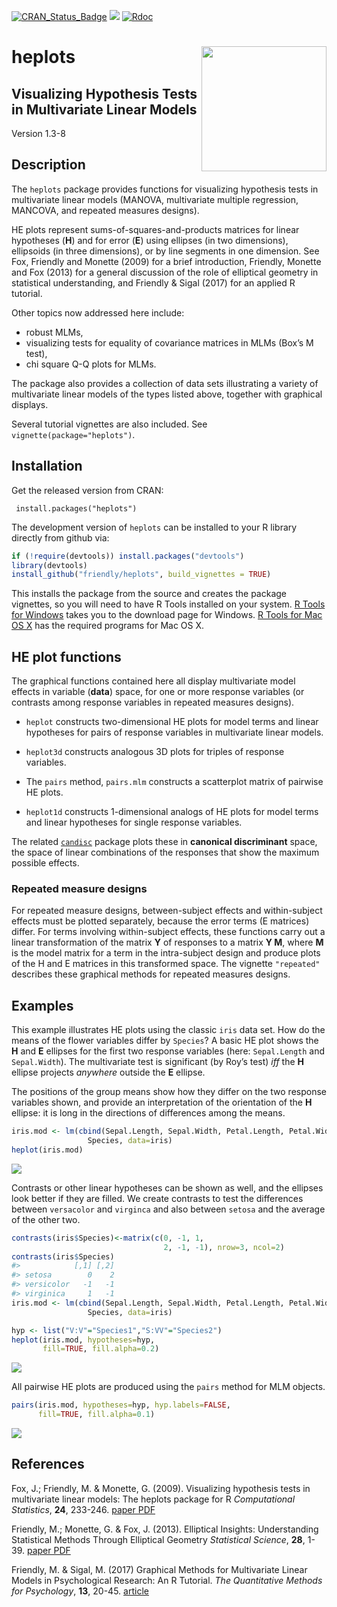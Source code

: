 
<!-- README.md is generated from README.Rmd. Please edit that file and knit again -->

[![CRAN\_Status\_Badge](http://www.r-pkg.org/badges/version/heplots)](http://cran.r-project.org/package=heplots)
[![](http://cranlogs.r-pkg.org/badges/grand-total/heplots)](https://cran.r-project.org/package=heplots)
[![Rdoc](http://www.rdocumentation.org/badges/version/heplots)](http://www.rdocumentation.org/packages/heplots)

# heplots <img src="heplots-logo.png" align="right" height="200px" />

## **Visualizing Hypothesis Tests in Multivariate Linear Models**

Version 1.3-8

## Description

The `heplots` package provides functions for visualizing hypothesis
tests in multivariate linear models (MANOVA, multivariate multiple
regression, MANCOVA, and repeated measures designs).

HE plots represent sums-of-squares-and-products matrices for linear
hypotheses (**H**) and for error (**E**) using ellipses (in two
dimensions), ellipsoids (in three dimensions), or by line segments in
one dimension. See Fox, Friendly and Monette (2009) for a brief
introduction, Friendly, Monette and Fox (2013) for a general discussion
of the role of elliptical geometry in statistical understanding, and
Friendly & Sigal (2017) for an applied R tutorial.

Other topics now addressed here include:

  - robust MLMs,
  - visualizing tests for equality of covariance matrices in MLMs (Box’s
    M test),
  - chi square Q-Q plots for MLMs.

The package also provides a collection of data sets illustrating a
variety of multivariate linear models of the types listed above,
together with graphical displays.

Several tutorial vignettes are also included. See
`vignette(package="heplots")`.

## Installation

Get the released version from CRAN:

``` 
 install.packages("heplots")
```

The development version of `heplots` can be installed to your R library
directly from github via:

``` r
if (!require(devtools)) install.packages("devtools")
library(devtools)
install_github("friendly/heplots", build_vignettes = TRUE)
```

This installs the package from the source and creates the package
vignettes, so you will need to have R Tools installed on your system. [R
Tools for Windows](https://cran.r-project.org/bin/windows/Rtools/) takes
you to the download page for Windows. [R Tools for Mac OS
X](https://cran.r-project.org/bin/macosx/tools/) has the required
programs for Mac OS X.

## HE plot functions

The graphical functions contained here all display multivariate model
effects in variable (**data**) space, for one or more response variables
(or contrasts among response variables in repeated measures designs).

  - `heplot` constructs two-dimensional HE plots for model terms and
    linear hypotheses for pairs of response variables in multivariate
    linear models.

  - `heplot3d` constructs analogous 3D plots for triples of response
    variables.

  - The `pairs` method, `pairs.mlm` constructs a scatterplot matrix of
    pairwise HE plots.

  - `heplot1d` constructs 1-dimensional analogs of HE plots for model
    terms and linear hypotheses for single response variables.

The related [`candisc`](http://github.com/friendly/candisc) package
plots these in **canonical discriminant** space, the space of linear
combinations of the responses that show the maximum possible effects.

### Repeated measure designs

For repeated measure designs, between-subject effects and within-subject
effects must be plotted separately, because the error terms (E matrices)
differ. For terms involving within-subject effects, these functions
carry out a linear transformation of the matrix **Y** of responses to a
matrix **Y M**, where **M** is the model matrix for a term in the
intra-subject design and produce plots of the H and E matrices in this
transformed space. The vignette `"repeated"` describes these graphical
methods for repeated measures designs.

## Examples

This example illustrates HE plots using the classic `iris` data set. How
do the means of the flower variables differ by `Species`? A basic HE
plot shows the **H** and **E** ellipses for the first two response
variables (here: `Sepal.Length` and `Sepal.Width`). The multivariate
test is significant (by Roy’s test) *iff* the **H** ellipse projects
*anywhere* outside the **E** ellipse.

The positions of the group means show how they differ on the two
response variables shown, and provide an interpretation of the
orientation of the **H** ellipse: it is long in the directions of
differences among the means.

``` r
iris.mod <- lm(cbind(Sepal.Length, Sepal.Width, Petal.Length, Petal.Width) ~ 
                 Species, data=iris)
heplot(iris.mod)
```

![](README-iris1-1.png)<!-- -->

Contrasts or other linear hypotheses can be shown as well, and the
ellipses look better if they are filled. We create contrasts to test the
differences between `versacolor` and `virginca` and also between
`setosa` and the average of the other two.

``` r
contrasts(iris$Species)<-matrix(c(0, -1, 1, 
                                  2, -1, -1), nrow=3, ncol=2)
contrasts(iris$Species)
#>            [,1] [,2]
#> setosa        0    2
#> versicolor   -1   -1
#> virginica     1   -1
iris.mod <- lm(cbind(Sepal.Length, Sepal.Width, Petal.Length, Petal.Width) ~ 
                 Species, data=iris)

hyp <- list("V:V"="Species1","S:VV"="Species2")
heplot(iris.mod, hypotheses=hyp, 
       fill=TRUE, fill.alpha=0.2)
```

![](README-iris2-1.png)<!-- -->

All pairwise HE plots are produced using the `pairs` method for MLM
objects.

``` r
pairs(iris.mod, hypotheses=hyp, hyp.labels=FALSE,
      fill=TRUE, fill.alpha=0.1)
```

![](README-iris3-1.png)<!-- -->

## References

Fox, J.; Friendly, M. & Monette, G. (2009). Visualizing hypothesis tests
in multivariate linear models: The heplots package for R *Computational
Statistics*, **24**, 233-246. [paper
PDF](http://datavis.ca/palers/FoxFriendlyMonette-2009.pdf)

Friendly, M.; Monette, G. & Fox, J. (2013). Elliptical Insights:
Understanding Statistical Methods Through Elliptical Geometry
*Statistical Science*, **28**, 1-39. [paper
PDF](http://datavis.ca/palers/ellipses-STS402.pdf)

Friendly, M. & Sigal, M. (2017) Graphical Methods for Multivariate
Linear Models in Psychological Research: An R Tutorial. *The
Quantitative Methods for Psychology*, **13**, 20-45.
[article](https://doi.org/10.20982/tqmp.13.1.p020)
